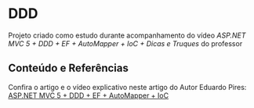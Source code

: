 # DDD

Projeto criado como estudo durante acompanhamento do vídeo *ASP.NET MVC 5 + DDD + EF + AutoMapper + IoC + Dicas e Truques* do professor 

 		 
## Conteúdo e Referências
 
Confira o artigo e o vídeo explicativo neste artigo do Autor Eduardo Pires:
<a href="https://www.eduardopires.net.br/2014/10/tutorial-asp-net-mvc-5-ddd-ef-automapper-ioc-dicas-e-truques/" target="_blank">ASP.NET MVC 5 + DDD + EF + AutoMapper + IoC</a>